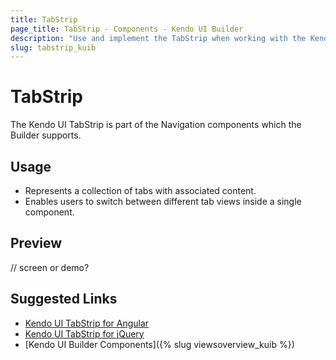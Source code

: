 ```yaml
---
title: TabStrip
page_title: TabStrip - Components - Kendo UI Builder
description: "Use and implement the TabStrip when working with the Kendo UI Builder tool for creating and managing Angular and AngularJS-based web applications."
slug: tabstrip_kuib
---
```


# TabStrip

The Kendo UI TabStrip is part of the Navigation components which the Builder supports.

## Usage

* Represents a collection of tabs with associated content.
* Enables users to switch between different tab views inside a single component.

## Preview

// screen or demo?

## Suggested Links

* [Kendo UI TabStrip for Angular](https://www.telerik.com/kendo-angular-ui/components/layout/tabstrip/)
* [Kendo UI TabStrip for jQuery](https://demos.telerik.com/kendo-ui/button/index)
* [Kendo UI Builder Components]({% slug viewsoverview_kuib %})
